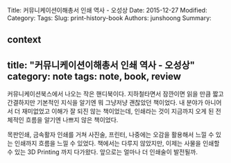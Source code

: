 Title: 커뮤니케이션이해총서 인쇄 역사 - 오성상
Date: 2015-12-27
Modified:
Category:
Tags:
Slug: print-history-book
Authors: junshoong
Summary:


context
---
title: "커뮤니케이션이해총서 인쇄 역사 - 오성상"
category: note
tags: note, book, review
---
커뮤니케이션북스에서 나오는 작은 핸디북이다. 지하철타면서 잠깐이면 읽을 만큼 짧고 간결하지만 기본적인 지식을 알기엔 뭐 그냥저냥 괜찮았던 책이었다. 내 분야가 아니어서 더 재미없었고 이해가 잘 되진 않는 책이었는데, 인쇄라는 것이 지금까지 오게 된 전체적인 흐름을 알기엔 나쁘지 않은 책이었다.


목판인쇄, 금속활자 인쇄를 거쳐 사진술, 프린터, 나중에는 오감을 활용해서 느낄 수 있는 인쇄까지 흐름을 느낄 수 있었다. 책에서는 다루지 않았지만, 이제는 사물을 인쇄할 수 있는 3D Printing 까지 다가왔다. 앞으로는 얼마나 더 인쇄술이 발전될까.
